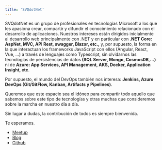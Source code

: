 ```yaml
---
title: 'SVQdotNet'
---
```


SVQdotNet es un grupo de profesionales en tecnologías Microsoft a los que les apasiona crear, compartir y difundir el conocimiento relacionado con el desarrollo de aplicaciones. Nuestros intereses están dirigidos inicialmente al desarrollo web principalmente con .NET y en particular con **.NET Core: AspNet, MVC, API Rest, swagger, Blazor, etc.,** y, por supuesto, la forma en la que interactuan los frameworks JavaScript con ellos (Angular, React, Vue, ...) a través de lenguajes como Typescript, sin olvidarnos las tecnologías de persistencias de datos **(SQL Server, Mongo, CosmosDB,…)** ni de **Azure: App Services, API Management, AKS, Docker, Application Insight, etc.** 

Por supuesto, el mundo del DevOps también nos interesa: **Jenkins, Azure DevOps (Git/GitFlow, Kanban, Artifacts y Pipelines)**. 

Queremos que este espacio sea el idóneo para compartir todo aquello que sabemos sobre este tipo de tecnologías y otras muchas que consideremos sobre la marcha en nuestro día a día.

Sin lugar a dudas, la contribución de todos es siempre bienvenida. 

Te esperamos.

- [Meetup](https://www.meetup.com/es-ES/SVQdotNET/)
- [Blog](https://svqdotnet.wordpress.com)
- [Github](https://github.com/svqdotnet)

